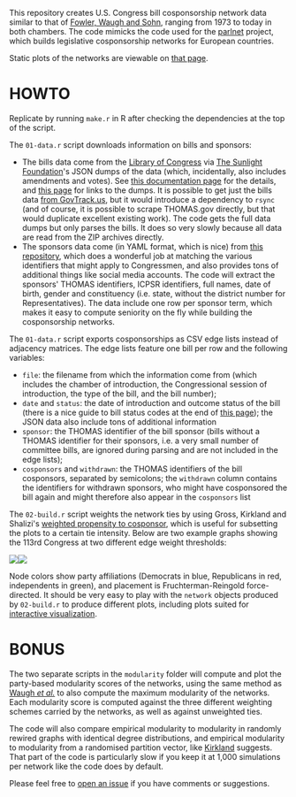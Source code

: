 This repository creates U.S. Congress bill cosponsorship network data similar to that of [Fowler, Waugh and Sohn][fws], ranging from 1973 to today in both chambers. The code mimicks the code used for the [parlnet](https://github.com/briatte/parlnet) project, which builds legislative cosponsorship networks for European countries.

Static plots of the networks are viewable on [that page](http://f.briatte.org/parlviz/congress/plots.html).

# HOWTO

Replicate by running `make.r` in R after checking the dependencies at the top of the script.

The `01-data.r` script downloads information on bills and sponsors:

- The bills data come from the [Library of Congress](https://www.congress.gov) via [The Sunlight Foundation](http://sunlightfoundation.com/)'s JSON dumps of the data (which, incidentally, also includes amendments and votes). See [this documentation page](https://github.com/unitedstates/congress/wiki/bills) for the details, and [this page](https://github.com/unitedstates/congress/wiki) for links to the dumps. It is possible to get just the bills data [from GovTrack.us](https://www.govtrack.us/developers/data), but it would introduce a dependency to `rsync` (and of course, it is possible to scrape THOMAS.gov directly, but that would duplicate excellent existing work). The code gets the full data dumps but only parses the bills. It does so very slowly because all data are read from the ZIP archives directly. 
- The sponsors data come (in YAML format, which is nice) from [this repository](https://github.com/unitedstates/congress-legislators), which does a wonderful job at matching the various identifiers that might apply to Congressmen, and also provides tons of additional things like social media accounts. The code will extract the sponsors' THOMAS identifiers, ICPSR identifiers, full names, date of birth, gender and constituency (i.e. state, without the district number for Representatives). The data include one row per sponsor term, which makes it easy to compute seniority on the fly while building the cosponsorship networks.

The `01-data.r` script exports cosponsorships as CSV edge lists instead of adjacency matrices. The edge lists feature one bill per row and the following variables:

- `file`: the filename from which the information come from (which includes the chamber of introduction, the Congressional session of introduction, the type of the bill, and the bill number); 
- `date` and `status`: the date of introduction and outcome status of the bill (there is a nice guide to bill status codes at the end of [this page](https://github.com/unitedstates/congress/wiki/bills#bill-status-codes)); the JSON data also include tons of additional information
- `sponsor`: the THOMAS identifier of the bill sponsor (bills without a THOMAS identifier for their sponsors, i.e. a very small number of committee bills, are ignored during parsing and are not included in the edge lists);
- `cosponsors` and `withdrawn`: the THOMAS identifiers of the bill cosponsors, separated by semicolons; the `withdrawn` column contains the identifiers for withdrawn sponsors, who might have cosponsored the bill again and might therefore also appear in the `cosponsors` list

The `02-build.r` script weights the network ties by using Gross, Kirkland and Shalizi's [weighted propensity to cosponsor](http://www.latinodecisions.com/files/4013/3840/2978/Gross-Kirkland-Shalizi_Multilevel-Cosponsorship_PolAnlys-submission.pdf), which is useful for subsetting the plots to a certain tie intensity. Below are two example graphs showing the 113rd Congress at two different edge weight thresholds:

![](http://f.briatte.org/parlviz/congress/plots/hr113.png)![](http://f.briatte.org/parlviz/congress/plots/se113.png)

Node colors show party affiliations (Democrats in blue, Republicans in red, independents in green), and placement is Fruchterman-Reingold force-directed. It should be very easy to play with the `network` objects produced by `02-build.r` to produce different plots, including plots suited for [interactive visualization](http://f.briatte.org/parlviz/).

[fws]: http://jhfowler.ucsd.edu/cosponsorship.htm

# BONUS

The two separate scripts in the `modularity` folder will compute and plot the party-based modularity scores of the networks, using the same method as [Waugh  _et al._](http://arxiv.org/abs/0907.3509) to also compute the maximum modularity of the networks. Each modularity score is computed against the three different weighting schemes carried by the networks, as well as against unweighted ties.

The code will also compare empirical modularity to modularity in randomly rewired graphs with identical degree distributions, and empirical modularity to modularity from a randomised partition vector, like [Kirkland](https://jhkirkla.wordpress.com/2012/11/28/hypothesis-testing-for-group-structure-in-legislative-networks/) suggests. That part of the code is particularly slow if you keep it at 1,000 simulations per network like the code does by default.

Please feel free to [open an issue](issues) if you have comments or suggestions.
